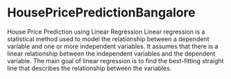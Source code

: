 # HousePricePredictionBangalore

House Price Prediction using Linear Regression
Linear regression is a statistical method used to model the relationship between a dependent variable and one or more independent variables. It assumes that there is a linear relationship between the independent variables and the dependent variable. The main goal of linear regression is to find the best-fitting straight line that describes the relationship between the variables.
